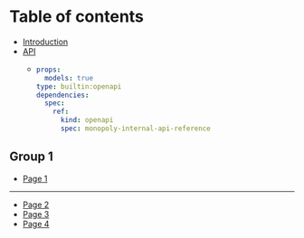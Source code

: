 # Table of contents

* [Introduction](README.md)
* [API](api/README.md)
  * ```yaml
    props:
      models: true
    type: builtin:openapi
    dependencies:
      spec:
        ref:
          kind: openapi
          spec: monopoly-internal-api-reference
    ```

## Group 1

* [Page 1](group-1/page-1.md)

***

* [Page 2](page-2.md)
* [Page 3](page-3.md)
* [Page 4](page-4.md)
